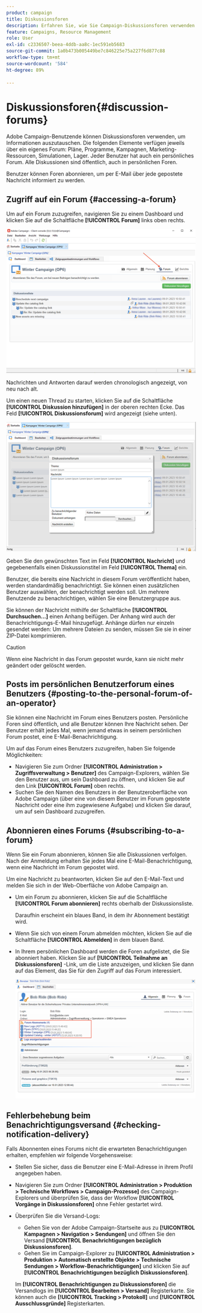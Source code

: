 ```yaml
---
product: campaign
title: Diskussionsforen
description: Erfahren Sie, wie Sie Campaign-Diskussionsforen verwenden.
feature: Campaigns, Resource Management
role: User
exl-id: c2336507-beea-4ddb-aa8c-1ec591eb5683
source-git-commit: 1a0b473b005449be7c846225e75a227f6d877c88
workflow-type: tm+mt
source-wordcount: '584'
ht-degree: 89%

---
```


# Diskussionsforen{#discussion-forums}

Adobe Campaign-Benutzende können Diskussionsforen verwenden, um Informationen auszutauschen. Die folgenden Elemente verfügen jeweils über ein eigenes Forum: Pläne, Programme, Kampagnen, Marketing-Ressourcen, Simulationen, Lager. Jeder Benutzer hat auch ein persönliches Forum. Alle Diskussionen sind öffentlich, auch in persönlichen Foren.

Benutzer können Foren abonnieren, um per E-Mail über jede gepostete Nachricht informiert zu werden.

## Zugriff auf ein Forum {#accessing-a-forum}

Um auf ein Forum zuzugreifen, navigieren Sie zu einem Dashboard und klicken Sie auf die Schaltfläche **[!UICONTROL Forum]** links oben rechts.

![](assets/mrm-forum-icon.png)

Nachrichten und Antworten darauf werden chronologisch angezeigt, von neu nach alt.

Um einen neuen Thread zu starten, klicken Sie auf die Schaltfläche **[!UICONTROL Diskussion hinzufügen]** in der oberen rechten Ecke. Das Feld **[!UICONTROL Diskussionsforum]** wird angezeigt (siehe unten).

![](assets/mrm-forum-new-thread.png)


Geben Sie den gewünschten Text im Feld **[!UICONTROL Nachricht]** und gegebenenfalls einen Diskussionstitel im Feld **[!UICONTROL Thema]** ein.

Benutzer, die bereits eine Nachricht in diesem Forum veröffentlicht haben, werden standardmäßig benachrichtigt. Sie können einen zusätzlichen Benutzer auswählen, der benachrichtigt werden soll. Um mehrere Benutzende zu benachrichtigen, wählen Sie eine Benutzergruppe aus.

Sie können der Nachricht mithilfe der Schaltfläche  **[!UICONTROL Durchsuchen...]** einen Anhang beifügen. Der Anhang wird auch der Benachrichtigungs-E-Mail hinzugefügt. Anhänge dürfen nur einzeln gesendet werden: Um mehrere Dateien zu senden, müssen Sie sie in einer ZIP-Datei komprimieren.

>[!CAUTION]
>
>Wenn eine Nachricht in das Forum gepostet wurde, kann sie nicht mehr geändert oder gelöscht werden.

## Posts im persönlichen Benutzerforum eines Benutzers {#posting-to-the-personal-forum-of-an-operator}

Sie können eine Nachricht im Forum eines Benutzers posten. Persönliche Foren sind öffentlich, und alle Benutzer können Ihre Nachricht sehen. Der Benutzer erhält jedes Mal, wenn jemand etwas in seinem persönlichen Forum postet, eine E-Mail-Benachrichtigung.

Um auf das Forum eines Benutzers zuzugreifen, haben Sie folgende Möglichkeiten:

* Navigieren Sie zum Ordner **[!UICONTROL Administration > Zugriffsverwaltung > Benutzer]** des Campaign-Explorers, wählen Sie den Benutzer aus, um sein Dashboard zu öffnen, und klicken Sie auf den Link **[!UICONTROL Forum]** oben rechts.
* Suchen Sie den Namen des Benutzers in der Benutzeroberfläche von Adobe Campaign (über eine von diesem Benutzer im Forum gepostete Nachricht oder eine ihm zugewiesene Aufgabe) und klicken Sie darauf, um auf sein Dashboard zuzugreifen.

## Abonnieren eines Forums {#subscribing-to-a-forum}

Wenn Sie ein Forum abonnieren, können Sie alle Diskussionen verfolgen. Nach der Anmeldung erhalten Sie jedes Mal eine E-Mail-Benachrichtigung, wenn eine Nachricht im Forum gepostet wird.

Um eine Nachricht zu beantworten, klicken Sie auf den E-Mail-Text und melden Sie sich in der Web-Oberfläche von Adobe Campaign an.

* Um ein Forum zu abonnieren, klicken Sie auf die Schaltfläche **[!UICONTROL Forum abonnieren]** rechts oberhalb der Diskussionsliste.

  Daraufhin erscheint ein blaues Band, in dem ihr Abonnement bestätigt wird.

* Wenn Sie sich von einem Forum abmelden möchten, klicken Sie auf die Schaltfläche **[!UICONTROL Abmelden]** in dem blauen Band.

* In Ihrem persönlichen Dashboard werden die Foren aufgelistet, die Sie abonniert haben. Klicken Sie auf **[!UICONTROL Teilnahme an Diskussionsforen]** -Link, um die Liste anzuzeigen, und klicken Sie dann auf das Element, das Sie für den Zugriff auf das Forum interessiert.

  ![](assets/forum-subscribed.png)


## Fehlerbehebung beim Benachrichtigungsversand {#checking-notification-delivery}

Falls Abonnenten eines Forums nicht die erwarteten Benachrichtigungen erhalten, empfehlen wir folgende Vorgehensweise:

* Stellen Sie sicher, dass die Benutzer eine E-Mail-Adresse in ihrem Profil angegeben haben.
* Navigieren Sie zum Ordner **[!UICONTROL Administration > Produktion > Technische Workflows > Campaign-Prozesse]** des Campaign-Explorers und überprüfen Sie, dass der Workflow **[!UICONTROL Vorgänge in Diskussionsforen]** ohne Fehler gestartet wird.
* Überprüfen Sie die Versand-Logs:

   * Gehen Sie von der Adobe Campaign-Startseite aus zu **[!UICONTROL Kampagnen > Navigation > Sendungen]** und öffnen Sie den Versand **[!UICONTROL Benachrichtigungen bezüglich Diskussionsforen]**.
   * Gehen Sie im Campaign-Explorer zu **[!UICONTROL Administration > Produktion > Automatisch erstellte Objekte > Technische Sendungen > Workflow-Benachrichtigungen]** und klicken Sie auf **[!UICONTROL Benachrichtigungen bezüglich Diskussionsforen]**.

  Im **[!UICONTROL Benachrichtigungen zu Diskussionsforen]** die Versandlogs im **[!UICONTROL Bearbeiten > Versand]** Registerkarte. Sie können auch die **[!UICONTROL Tracking > Protokoll]** und **[!UICONTROL Ausschlussgründe]** Registerkarten.
